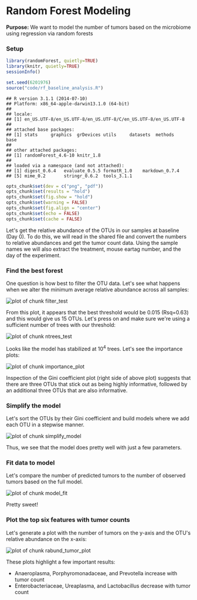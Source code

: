 # Random Forest Modeling


**Purpose:** We want to model the number of tumors based on the microbiome using
regression via random forests


### Setup


```r
library(randomForest, quietly=TRUE)
library(knitr, quietly=TRUE)
sessionInfo()

set.seed(6201976)
source("code/rf_baseline_analysis.R")
```

```
## R version 3.1.1 (2014-07-10)
## Platform: x86_64-apple-darwin13.1.0 (64-bit)
## 
## locale:
## [1] en_US.UTF-8/en_US.UTF-8/en_US.UTF-8/C/en_US.UTF-8/en_US.UTF-8
## 
## attached base packages:
## [1] stats     graphics  grDevices utils     datasets  methods   base     
## 
## other attached packages:
## [1] randomForest_4.6-10 knitr_1.8          
## 
## loaded via a namespace (and not attached):
## [1] digest_0.6.4   evaluate_0.5.5 formatR_1.0    markdown_0.7.4
## [5] mime_0.2       stringr_0.6.2  tools_3.1.1
```


```r
opts_chunk$set(dev = c("png", "pdf"))
opts_chunk$set(results = "hold")
opts_chunk$set(fig.show = "hold")
opts_chunk$set(warning = FALSE)
opts_chunk$set(fig.align = "center")
opts_chunk$set(echo = FALSE)
opts_chunk$set(cache = FALSE)
```

Let's get the relative abundance of the OTUs in our samples at baseline (Day 0).
To do this, we will read in the shared file and convert the numbers to relative
abundances and get the tumor count data. Using the sample names we will also
extract the treatment, mouse eartag number, and the day of the experiment.




### Find the best forest

One question is how best to filter the OTU data. Let's see what happens when we
alter the minimum average relative abundance across all samples:

<img src="results/figures/filter_test-1.png" title="plot of chunk filter_test" alt="plot of chunk filter_test" style="display: block; margin: auto;" />

From this plot, it appears that the best threshold would be
0.015 (Rsq=0.63) and this would
give us 15 OTUs. Let's press on and make sure we're
using a sufficient number of trees with our threshold:

<img src="results/figures/ntrees_test-1.png" title="plot of chunk ntrees_test" alt="plot of chunk ntrees_test" style="display: block; margin: auto;" />

Looks like the model has stabilized at 10<sup>4</sup> trees. Let's see the
importance plots:

<img src="results/figures/importance_plot-1.png" title="plot of chunk importance_plot" alt="plot of chunk importance_plot" style="display: block; margin: auto;" />

Inspection of the Gini coefficient plot (right side of above plot) suggests that
there are three OTUs that stick out as being highly informative, followed by an
additional three OTUs that are also informative.


### Simplify the model

Let's sort the OTUs by their Gini coefficient and build models where we add each
OTU in a stepwise manner.


<img src="results/figures/simplify_model-1.png" title="plot of chunk simplify_model" alt="plot of chunk simplify_model" style="display: block; margin: auto;" />

Thus, we see that the model does pretty well with just a few parameters.


### Fit data to model

Let's compare the number of predicted tumors to the number of observed tumors
based on the full model.

<img src="results/figures/model_fit-1.png" title="plot of chunk model_fit" alt="plot of chunk model_fit" style="display: block; margin: auto;" />

Pretty sweet!


### Plot the top six features with tumor counts

Let's generate a plot with the number of tumors on the y-axis and the OTU's
relative abundance on the x-axis:

<img src="results/figures/rabund_tumor_plot-1.png" title="plot of chunk rabund_tumor_plot" alt="plot of chunk rabund_tumor_plot" style="display: block; margin: auto;" />

These plots highlight a few important results:
* Anaeroplasma, Porphyromonadaceae, and Prevotella increase with tumor count
* Enterobacteriaceae, Ureaplasma, and Lactobacillus decrease with tumor count
